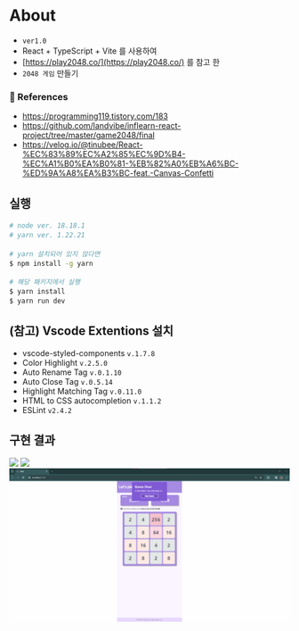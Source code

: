 # About
- `ver1.0` 
- React + TypeScript + Vite 를 사용하여
- [https://play2048.co/](https://play2048.co/) 를 참고 한
- `2048 게임` 만들기

### 🎁 References
- https://programming119.tistory.com/183
- https://github.com/landvibe/inflearn-react-project/tree/master/game2048/final
- https://velog.io/@tinubee/React-%EC%83%89%EC%A2%85%EC%9D%B4-%EC%A1%B0%EA%B0%81-%EB%82%A0%EB%A6%BC-%ED%9A%A8%EA%B3%BC-feat.-Canvas-Confetti

## 실행
```bash
# node ver. 18.18.1
# yarn ver. 1.22.21

# yarn 설치되어 있지 않다면
$ npm install -g yarn

# 해당 패키지에서 실행
$ yarn install
$ yarn run dev
```

## (참고) Vscode Extentions 설치
- vscode-styled-components `v.1.7.8`
- Color Highlight `v.2.5.0`
- Auto Rename Tag `v.0.1.10`
- Auto Close Tag `v.0.5.14`
- Highlight Matching Tag `v.0.11.0`
- HTML to CSS autocompletion `v.1.1.2`
- ESLint `v2.4.2`

## 구현 결과
![](/public/images/playing.gif)
![](/public/images/success.gif)
![](/public/images/gameover.png)